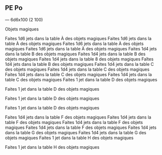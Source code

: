 ## PE Po

— 6d6x100 (2 100)

Objets magiques

Faites 1d6 jets dans la table À des objets magiques
Faites 1d6 jets dans la table À des objets magiques
Faites 1d6 jets dans la table À des objets magiques
Faites 1d6 jets dans la table À des objets magiques
Faites 1d4 jets dans la table B des objets magiques
Faites 1d4 jets dans la table B des objets magiques
Faites 1d4 jets dans la table 8 des objets magiques
Faîtes 1d4 jets dans la table B des objets magiques
Faites 1d4 jets dans la table C des objets magiques
Faites 1d4 jets dans la table C des objets magiques
Faites 1d4 jets dans la table C des objets magiques
Faites 1d4 jets dans la table C des objets magiques
Faites 1 jet dans la table D des objets magiques

Faites 1 jet dans la table D des objets magiques

Faites 1 jet dans la table D des objets magiques

Faites 1 jet dans la table D des objets magiques

Faites 1d4 jets dans la table F des objets magiques
Faites 1d4 jets dans la table F des objets magiques
Faites 1d4 jets dans la table F des objets magiques
Faites 1d4 jets dans la table F des objets magiques
Faites 1d4 jets dans la table G des objets magiques
Faites 1d4 jets dans la table G des objets magiques
Faites 1 jet dans la table H des objets magiques

Faites 1 jet dans la table H des objets magiques
